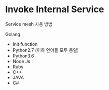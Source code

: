 Invoke Internal Service
====================================

Service mesh 사용 방법



Golang

- Init function
- Python2.7 (이하 언어들 모두 동일)
- Python3.6
- Node Js
- Ruby
- C++
- JAVA
- C#